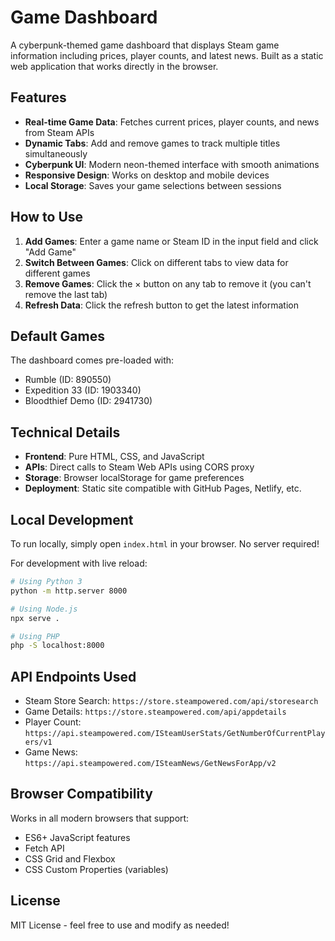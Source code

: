 # Game Dashboard

A cyberpunk-themed game dashboard that displays Steam game information including prices, player counts, and latest news. Built as a static web application that works directly in the browser.

## Features

- **Real-time Game Data**: Fetches current prices, player counts, and news from Steam APIs
- **Dynamic Tabs**: Add and remove games to track multiple titles simultaneously
- **Cyberpunk UI**: Modern neon-themed interface with smooth animations
- **Responsive Design**: Works on desktop and mobile devices
- **Local Storage**: Saves your game selections between sessions

## How to Use

1. **Add Games**: Enter a game name or Steam ID in the input field and click "Add Game"
2. **Switch Between Games**: Click on different tabs to view data for different games
3. **Remove Games**: Click the × button on any tab to remove it (you can't remove the last tab)
4. **Refresh Data**: Click the refresh button to get the latest information

## Default Games

The dashboard comes pre-loaded with:

- Rumble (ID: 890550)
- Expedition 33 (ID: 1903340)
- Bloodthief Demo (ID: 2941730)

## Technical Details

- **Frontend**: Pure HTML, CSS, and JavaScript
- **APIs**: Direct calls to Steam Web APIs using CORS proxy
- **Storage**: Browser localStorage for game preferences
- **Deployment**: Static site compatible with GitHub Pages, Netlify, etc.

## Local Development

To run locally, simply open `index.html` in your browser. No server required!

For development with live reload:

```bash
# Using Python 3
python -m http.server 8000

# Using Node.js
npx serve .

# Using PHP
php -S localhost:8000
```

## API Endpoints Used

- Steam Store Search: `https://store.steampowered.com/api/storesearch`
- Game Details: `https://store.steampowered.com/api/appdetails`
- Player Count: `https://api.steampowered.com/ISteamUserStats/GetNumberOfCurrentPlayers/v1`
- Game News: `https://api.steampowered.com/ISteamNews/GetNewsForApp/v2`

## Browser Compatibility

Works in all modern browsers that support:

- ES6+ JavaScript features
- Fetch API
- CSS Grid and Flexbox
- CSS Custom Properties (variables)

## License

MIT License - feel free to use and modify as needed!
